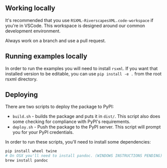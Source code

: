 ## Working locally

It's recommended that you use `RSXML-RiverscapesXML.code-workspace` if you're in VSCode. This workspace is designed around our common development environment.

Always work on a branch and use a pull request.

## Running examples locally

In order to run the examples you will need to install `rsxml`. If you want that installed version to be editable, you can use `pip install -e .` from the root rsxml directory.

## Deploying

There are two scripts to deploy the package to PyPI:

- `build.sh` - builds the package and puts it in `dist/`. This script also does some checking for compliance with PyPI's requirements.
- `deploy.sh` - Push the package to the PyPI server. This script will prompt you for your PyPI credentials.

In order to run these scripts, you'll need to install some dependencies:

```bash
pip install wheel twine
# On OSX you'll need to install pandoc. (WINDOWS INSTRUCTIONS PENDING)
brew install pandoc
```